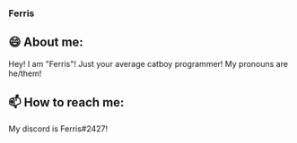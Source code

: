 ### Ferris

## 😄 About me:
Hey!  I am "Ferris"! Just your average catboy programmer! My pronouns are he/them!

## 📫 How to reach me: 
My discord is Ferris#2427!
